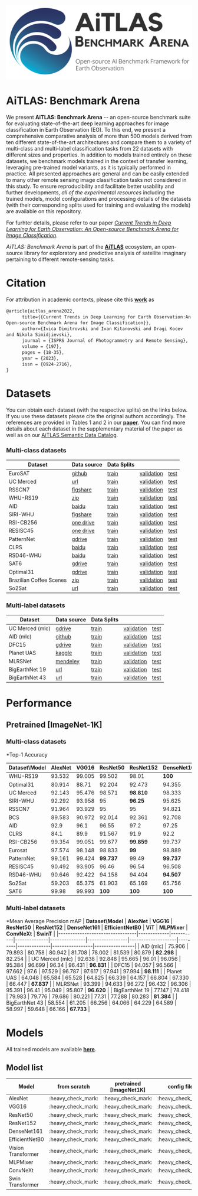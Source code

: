 

![logo](media/AiTALS_EOBench.png)

# AiTLAS: Benchmark Arena

We present **AiTLAS: Benchmark Arena** -- an open-source benchmark suite for evaluating state-of-the-art deep learning approaches for image classification in Earth Observation (EO). To this end, we present a comprehensive comparative analysis of more than 500 models derived from ten different state-of-the-art architectures and compare them to a variety of multi-class and multi-label classification tasks from 22 datasets with different sizes and properties. In addition to models trained entirely on these datasets, we benchmark models trained in the context of transfer learning, leveraging pre-trained model variants, as it is typically performed in practice. All presented approaches are general and can be easily extended to many other remote sensing image classification tasks not considered in this study. To ensure reproducibility and facilitate better usability and further developments, *all of the experimental resources* including the trained models, model configurations and processing details of the datasets (with their corresponding splits used for training and evaluating the models) are available on this repository. 

For furhter details, please refer to our paper *[Current Trends in Deep Learning for Earth Observation: An Open-source Benchmark Arena for Image Classification](https://www.sciencedirect.com/science/article/pii/S0924271623000205)*.

*AiTLAS: Benchmark Arena* is part of the [**AiTLAS**](https://github.com/biasvariancelabs/aitlas) ecosystem, an open-source library for exploratory and predictive analysis of satellite imaginary pertaining to different remote-sensing tasks. 



# Citation
For attribution in academic contexts, please cite this **[work](https://www.sciencedirect.com/science/article/pii/S0924271623000205)** as
```
@article{aitlas_arena2022,
      title={{Current Trends in Deep Learning for Earth Observation:An Open-source Benchmark Arena for Image Classification}}, 
      author={Ivica Dimitrovski and Ivan Kitanovski and Dragi Kocev and Nikola Simidjievski},
      journal = {ISPRS Journal of Photogrammetry and Remote Sensing},
      volume = {197},
      pages = {18-35},
      year = {2023},
      issn = {0924-2716},
}

```


# Datasets

You can obtain each dataset (with the respective splits) on the links below. If you use these datasets please cite the original authors accordingly. The references are provided in Tables 1 and 2 in our **[paper](https://arxiv.org/abs/2207.07189)**. You can find more details about each dataset in the supplementary material of the paper as well as on our [AiTLAS Semantic Data Catalog](http://eodata.bvlabs.ai/).

### Multi-class datasets
|Dataset| Data source | Data Splits |||
|---|---|---|---|---|
|EuroSAT | [github](https://github.com/phelber/EuroSAT) | <a href="https://github.com/biasvariancelabs/LULC/blob/main/splits/eurosat_train.csv">train</a>|<a href="https://github.com/biasvariancelabs/LULC/blob/main/splits/eurosat_val.csv">validation</a>|<a href="https://github.com/biasvariancelabs/LULC/blob/main/splits/eurosat_test.csv">test</a>|
|UC Merced| [url](http://weegee.vision.ucmerced.edu/datasets/landuse.html) |<a href="https://github.com/biasvariancelabs/LULC/blob/main/splits/ucmerced_train.csv">train</a>|<a href="https://github.com/biasvariancelabs/LULC/blob/main/splits/ucmerced_val.csv">validation</a>|<a href="https://github.com/biasvariancelabs/LULC/blob/main/splits/ucmerced_test.csv">test</a>|
|RSSCN7| [figshare](https://figshare.com/articles/dataset/RSSCN7_Image_dataset/7006946) |<a href="https://github.com/biasvariancelabs/LULC/blob/main/splits/rsscn7_train.csv">train</a>|<a href="https://github.com/biasvariancelabs/LULC/blob/main/splits/rsscn7_val.csv">validation</a>|<a href="https://github.com/biasvariancelabs/LULC/blob/main/splits/rsscn7_test.csv">test</a>|
|WHU-RS19| [zip](http://captain.whu.edu.cn/datasets/WHU-RS19.zip) |<a href="https://github.com/biasvariancelabs/LULC/blob/main/splits/whurs19_train.csv">train</a>|<a href="https://github.com/biasvariancelabs/LULC/blob/main/splits/whurs19_val.csv">validation</a>|<a href="https://github.com/biasvariancelabs/LULC/blob/main/splits/whurs19_test.csv">test</a>|
|AID| [baidu](https://pan.baidu.com/s/1mifOBv6#list/path=%2F) |<a href="https://github.com/biasvariancelabs/LULC/blob/main/splits/aid_train.csv">train</a>|<a href="https://github.com/biasvariancelabs/LULC/blob/main/splits/aid_val.csv">validation</a>|<a href="https://github.com/biasvariancelabs/LULC/blob/main/splits/aid_test.csv">test</a>|
|SIRI-WHU| [figshare](https://figshare.com/articles/dataset/SIRI_WHU_Dataset/8796980) |<a href="https://github.com/biasvariancelabs/LULC/blob/main/splits/siriwhu_train.csv">train</a>|<a href="https://github.com/biasvariancelabs/LULC/blob/main/splits/siriwhu_val.csv">validation</a>|<a href="https://github.com/biasvariancelabs/LULC/blob/main/splits/siriwhu_test.csv">test</a>|
|RSI-CB256| [one drive](https://onedrive.live.com/?cid=010149152ff2b56d&id=10149152FF2B56D%21105&authkey=!ADyXDc-zA56zPv4) |<a href="https://github.com/biasvariancelabs/LULC/blob/main/splits/rsicb256_train.csv">train</a>|<a href="https://github.com/biasvariancelabs/LULC/blob/main/splits/rsicb256_val.csv">validation</a>|<a href="https://github.com/biasvariancelabs/LULC/blob/main/splits/rsicb256_test.csv">test</a>|
|RESISC45| [one drive](https://onedrive.live.com/?authkey=%21AHHNaHIlzp%5FIXjs&cid=5C5E061130630A68&id=5C5E061130630A68%21107&parId=5C5E061130630A68%21112&action=locate) |<a href="https://github.com/biasvariancelabs/LULC/blob/main/splits/resisc45_train.csv">train</a>|<a href="https://github.com/biasvariancelabs/LULC/blob/main/splits/resisc45_val.csv">validation</a>|<a href="https://github.com/biasvariancelabs/LULC/blob/main/splits/resisc45_test.csv">test</a>|
|PatternNet| [gdrive](https://drive.google.com/file/d/127lxXYqzO6Bd0yZhvEbgIfz95HaEnr9K/view) |<a href="https://github.com/biasvariancelabs/LULC/blob/main/splits/patternnet_train.csv">train</a>|<a href="https://github.com/biasvariancelabs/LULC/blob/main/splits/patternnet_val.csv">validation</a>|<a href="https://github.com/biasvariancelabs/LULC/blob/main/splits/patternnet_test.csv">test</a>|
|CLRS| [baidu](https://pan.baidu.com/share/init?surl=Xnw9k20Df_ICmkXdvasVqg) |<a href="https://github.com/biasvariancelabs/LULC/blob/main/splits/clrs_train.csv">train</a>|<a href="https://github.com/biasvariancelabs/LULC/blob/main/splits/clrs_val.csv">validation</a>|<a href="https://github.com/biasvariancelabs/LULC/blob/main/splits/clrs_test.csv">test</a>|
|RSD46-WHU| [baidu](https://pan.baidu.com/s/1mMDKUu02V0s8rXstewv26A) |<a href="https://github.com/biasvariancelabs/LULC/blob/main/splits/rsd46whu_train.csv">train</a>|<a href="https://github.com/biasvariancelabs/LULC/blob/main/splits/rsd46whu_val.csv">validation</a>|<a href="https://github.com/biasvariancelabs/LULC/blob/main/splits/rsd46whu_test.csv">test</a>|
|SAT6| [gdrive](https://drive.google.com/uc?id=0B0Fef71_vt3PUkZ4YVZ5WWNvZWs&export=download) |<a href="https://github.com/biasvariancelabs/LULC/blob/main/splits/sat6_train.csv">train</a>|<a href="https://github.com/biasvariancelabs/LULC/blob/main/splits/sat6_val.csv">validation</a>|<a href="https://github.com/biasvariancelabs/LULC/blob/main/splits/sat6_test.csv">test</a>|
|Optimal31| [gdrive](https://drive.google.com/file/d/1Fk9a0DW8UyyQsR8dP2Qdakmr69NVBhq9/view) |<a href="https://github.com/biasvariancelabs/LULC/blob/main/splits/optimal31_train.csv">train</a>|<a href="https://github.com/biasvariancelabs/LULC/blob/main/splits/optimal31_val.csv">validation</a>|<a href="https://github.com/biasvariancelabs/LULC/blob/main/splits/optimal31_test.csv">test</a>|
|Brazilian Coffee Scenes| [zip](http://www.patreo.dcc.ufmg.br/wp-content/uploads/2017/11/brazilian_coffee_dataset.zip) |<a href="https://github.com/biasvariancelabs/LULC/blob/main/splits/bcs_train.csv">train</a>|<a href="https://github.com/biasvariancelabs/LULC/blob/main/splits/bcs_val.csv">validation</a>|<a href="https://github.com/biasvariancelabs/LULC/blob/main/splits/bcs_test.csv">test</a>|
|So2Sat| [url](http://doi.org/10.14459/2018MP1454690) |<a href="https://dataserv.ub.tum.de/s/m1483140/download?path=%2F&files=training.h5">train</a>|<a href="https://dataserv.ub.tum.de/s/m1483140/download?path=%2F&files=validation.h5">validation</a>|<a href="https://dataserv.ub.tum.de/s/m1483140/download?path=%2F&files=testing.h5">test</a>|

###  Multi-label datasets

|Dataset| Data source | Data Splits |||
|---|---|---|---|---|
|UC Merced (mlc)|[gdrive](https://drive.google.com/file/d/1DtKiauowCB0ykjFe8v0OVvT76rEfOk0v/view)|<a href="https://github.com/biasvariancelabs/LULC/blob/main/splits/ucmercedmultilabel_train.csv">train</a>|<a href="https://github.com/biasvariancelabs/LULC/blob/main/splits/ucmercedmultilabel_val.csv">validation</a>|<a href="https://github.com/biasvariancelabs/LULC/blob/main/splits/ucmercedmultilabel_test.csv">test</a>|
|AID (mlc)|[github](https://github.com/Hua-YS/AID-Multilabel-Dataset)|<a href="https://github.com/biasvariancelabs/LULC/blob/main/splits/aidmultilabel_train.csv">train</a>|<a href="https://github.com/biasvariancelabs/LULC/blob/main/splits/aidmultilabel_val.csv">validation</a>|<a href="https://github.com/biasvariancelabs/LULC/blob/main/splits/aidmultilabel_test.csv">test</a>|
|DFC15|[gdrive](https://drive.google.com/drive/folders/1TKGS6TIRxQ6a7gdaj0cHs-mRCtv_J1HA)|<a href="https://github.com/biasvariancelabs/LULC/blob/main/splits/dfc15_train.csv">train</a>|<a href="https://github.com/biasvariancelabs/LULC/blob/main/splits/dfc15_val.csv">validation</a>|<a href="https://github.com/biasvariancelabs/LULC/blob/main/splits/dfc15_test.csv">test</a>|
|Planet UAS|[kaggle](https://www.kaggle.com/c/planet-understanding-the-amazon-from-space/overview)|<a href="https://github.com/biasvariancelabs/LULC/blob/main/splits/planetuas_train.csv">train</a>|<a href="https://github.com/biasvariancelabs/LULC/blob/main/splits/planetuas_val.csv">validation</a>|<a href="https://github.com/biasvariancelabs/LULC/blob/main/splits/planetuas_test.csv">test</a>|
|MLRSNet|[mendeley](https://data.mendeley.com/datasets/7j9bv9vwsx/2)|<a href="https://github.com/biasvariancelabs/LULC/blob/main/splits/mlrsnet_train.csv">train</a>|<a href="https://github.com/biasvariancelabs/LULC/blob/main/splits/mlrsnet_val.csv">validation</a>|<a href="https://github.com/biasvariancelabs/LULC/blob/main/splits/mlrsnet_test.csv">test</a>|
|BigEarthNet 19|[url](http://bigearth.net/)|<a href="https://github.com/biasvariancelabs/LULC/blob/main/splits/bigearthnet_train.csv">train</a>|<a href="https://github.com/biasvariancelabs/LULC/blob/main/splits/bigearthnet_val.csv">validation</a>|<a href="https://github.com/biasvariancelabs/LULC/blob/main/splits/bigearthnet_test.csv">test</a>|
|BigEarthNet 43|[url](http://bigearth.net/)|<a href="https://github.com/biasvariancelabs/LULC/blob/main/splits/bigearthnet_train.csv">train</a>|<a href="https://github.com/biasvariancelabs/LULC/blob/main/splits/bigearthnet_val.csv">validation</a>|<a href="https://github.com/biasvariancelabs/LULC/blob/main/splits/bigearthnet_test.csv">test</a>|

# Performance
## Pretrained [ImageNet-1K]

 ### Multi-class datasets

*Top-1 Accuracy

| **Dataset\Model**| **AlexNet** | **VGG16** | **ResNet50**    | **ResNet152**   | **DenseNet161** | **EfficientNetB0** | **ViT**         | **MLPMixer** | **ConvNeXt**   | **SwinT**       |
|----------------------------------|-------------|-----------|-----------------|-----------------|-----------------|--------------------|-----------------|--------------|----------------|-----------------|
| WHU-RS19                         | 93.532      | 99.005    | 99.502          | 98.01           | **100**    | 99.502             | 99.502          | 98.507       | 99.005         | 99.502          |
| Optimal31                        | 80.914      | 88.71     | 92.204          | 92.473          | 94.355          | 91.667             | **94.624** | 92.742       | 93.011         | 92.473          |
| UC Merced                        | 92.143      | 95.476    | 98.571          | **98.810** | 98.333          | 98.571             | 98.333          | 98.333       | 97.857         | 98.571          |
| SIRI-WHU                         | 92.292      | 93.958    | 95              | **96.25**  | 95.625          | 95                 | 95.625          | 95.208       | **96.25** | 95.625          |
| RSSCN7                           | 91.964      | 93.929    | 95              | 95              | 94.821          | 95.536             | **95.893** | 95.179       | 94.643         | 95.179          |
| BCS                              | 89.583      | 90.972    | 92.014          | 92.361          | 92.708          | 91.319             | 92.014          | 93.056       | 91.493         | **93.403** |
| AID                              | 92.9        | 96.1      | 96.55           | 97.2            | 97.25           | 96.25              | **97.750** | 96.7         | 96.95          | 97.4            |
| CLRS                             | 84.1        | 89.9      | 91.567          | 91.9            | 92.2            | 90.5               | **93.200** | 90.1         | 91.1           | 92.533          |
| RSI-CB256                        | 99.354      | 99.051    | 99.677          | **99.859** | 99.737          | 99.717             | 99.758          | 99.657       | 99.596         | 99.677          |
| Eurosat                          | 97.574      | 98.148    | 98.833          | **99**     | 98.889          | 98.907             | 98.722          | 98.741       | 98.778         | 98.944          |
| PatternNet                       | 99.161      | 99.424    | **99.737** | 99.49           | **99.737** | 99.539             | 99.655          | 99.704       | 99.671         | 99.688          |
| RESISC45                         | 90.492      | 93.905    | 96.46           | 96.54           | 96.508          | 94.873             | **97.079** | 95.952       | 96.27          | 96.587          |
| RSD46-WHU                        | 90.646      | 92.422    | 94.158          | 94.404          | **94.507** | 93.387             | 94.238          | 93.673       | 93.627         | 93.536          |
| So2Sat                           | 59.203      | 65.375    | 61.903          | 65.169          | 65.756          | 65.801             | **68.551** | 67.066       | 66.169         | 65.950          |
| SAT6                             | 99.98       | 99.993    | **100**    | **100**    | **100**    | 99.988             | 99.998          | 99.995       | 99.999         | 99.999          |

### Multi-label datasets

*Mean Average Precision mAP 
| **Dataset\Model** | **AlexNet** | **VGG16** | **ResNet50** | **ResNet152** | **DenseNet161** | **EfficientNetB0** | **ViT** | **MLPMixer** | **ConvNeXt**    | **SwinT**       |
|---------------------------------|-------------|-----------|--------------|---------------|-----------------|--------------------|---------|--------------|-----------------|-----------------|
| AID (mlc)                       | 75.906      | 79.893    | 80.758       | 80.942        | 81.708          | 78.002             | 81.539  | 80.879       | **82.298** | 82.254          |
| UC Merced (mlc)                 | 92.638      | 92.848    | 95.665       | 96.01         | 96.056          | 95.384             | 96.699  | 96.34        | 96.431          | **96.831** |
| DFC15                           | 94.057      | 96.566    | 97.662       | 97.6          | 97.529          | 96.787             | 97.617  | 97.941       | 97.994          | **98.111** |
| Planet UAS                      | 64.048      | 65.584    | 65.528       | 64.825        | 66.339          | 64.157             | 66.804  | 67.330       | 66.447          | **67.837** |
| MLRSNet                         | 93.399      | 94.633    | 96.272       | 96.432        | 96.306          | 95.391             | 96.41   | 95.049       | 95.807          | **96.620** |
| BigEarthNet 19                  | 77.147      | 78.418    | 79.983       | 79.776        | 79.686          | 80.221             | 77.31   | 77.288       | 80.283          | **81.384** |
| BigEarthNet 43                  | 58.554      | 61.205    | 66.256       | 64.066        | 64.229          | 64.589             | 58.997  | 59.648       | 66.166          | **67.733** |
# Models

All trained models are available **[here](https://drive.google.com/drive/folders/1lTnPsMyyLv9XoPu3cMmE_h6NPkj_WCH8?usp=sharing)**.

## Model list 
| Model          | from scratch         | pretrained [ImageNet1K] | config files          | logs                 |
|----------------|----------------------|-------------------------|----------------------|----------------------|
| AlexNet        | :heavy\_check\_mark: | :heavy\_check\_mark:    | :heavy\_check\_mark: | :heavy\_check\_mark: |
| VGG16          | :heavy\_check\_mark: | :heavy\_check\_mark:    | :heavy\_check\_mark: | :heavy\_check\_mark: |
| ResNet50       | :heavy\_check\_mark: | :heavy\_check\_mark:    | :heavy\_check\_mark: | :heavy\_check\_mark: |
| ResNet152      | :heavy\_check\_mark: | :heavy\_check\_mark:    | :heavy\_check\_mark: | :heavy\_check\_mark: |
| DenseNet161    | :heavy\_check\_mark: | :heavy\_check\_mark:    | :heavy\_check\_mark: | :heavy\_check\_mark: |
| EfficientNetB0 | :heavy\_check\_mark: | :heavy\_check\_mark:    | :heavy\_check\_mark: | :heavy\_check\_mark: |
| Vision Transformer | :heavy\_check\_mark: | :heavy\_check\_mark:    | :heavy\_check\_mark: | :heavy\_check\_mark: |
| MLPMixer       | :heavy\_check\_mark: | :heavy\_check\_mark:    | :heavy\_check\_mark: | :heavy\_check\_mark: |
| ConvNeXt       | :heavy\_check\_mark: | :heavy\_check\_mark:    | :heavy\_check\_mark: | :heavy\_check\_mark: |
| Swin Transformer  | :heavy\_check\_mark: | :heavy\_check\_mark:    | :heavy\_check\_mark: | :heavy\_check\_mark: |

